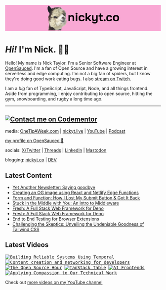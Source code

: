 <a href="https://www.nickyt.co" title="My website"><img src="github-banner.png" alt="An alpaca grinning with the words livecoding.ca beside them" /></a>

# <em>Hi!</em> I'm Nick. 👋🏻

Hello! My name is Nick Taylor. I'm a Senior Software Engineer at [OpenSauced](https://opensauced.pizza). I'm a fan of Open Source and have a growing interest in serverless and edge computing. I'm not a big fan of spiders, but I know they're doing good work eating bugs. I also [stream on Twitch](https://nickyt.live).

I am a <em>big</em> fan of TypeScript, JavaScript, Node, and all things frontend. Aside from programming, I enjoy contributing to open source, hitting the gym, snowboarding, and rugby a long time ago.

---
[![Contact me on Codementor](https://www.codementor.io/m-badges/nickytonline/im-a-cm-b.svg)](https://www.codementor.io/@nickytonline?refer=badge)
---

media: [OneTipAWeek.com](https://onetipaweek.com) | [nickyt.live](https://nickyt.live) | [YouTube](https://www.youtube.com/channel/UCBLlEq0co24VFJIMEHNcPOQ) | [Podcast](https://pod.iamdeveloper.com)

[my profile on OpenSauced 🍕](https://app.opensauced.pizza/user/nickytonline)

socials: [X/Twitter](https://twitter.com/nickytonline) | [Threads](https://www.threads.net/@nickytonline) | [LinkedIn](https://www.linkedin.com/in/nickytonline) | [Mastodon](https://toot.cafe/@nickytonline)

blogging: [nickyt.co](https://www.nickyt.co) | [DEV](https://dev.to/nickytonline)

## Latest Content

<!-- BLOG-POST-LIST:START -->
- [Yet Another Newsletter: Saying goodbye](https://www.nickyt.co/blog/yet-another-newsletter-saying-goodbye-d99/)
- [Creating an OG image using React and Netlify Edge Functions](https://www.nickyt.co/blog/creating-an-og-image-using-react-and-netlify-edge-functions-563a/)
- [Form and Function: How I Lost My Submit Button &amp; Got It Back](https://www.nickyt.co/blog/form-and-function-how-i-lost-my-submit-button-got-it-back-5b91/)
- [Stuck in the Middle with You: An intro to Middleware](https://www.nickyt.co/blog/stuck-in-the-middle-with-you-an-intro-to-middleware-1gjo/)
- [Fresh: A Full Stack Web Framework for Deno](https://www.nickyt.co/talks/fresh--a-full-stack-web-framework-for-deno-confoo-2024/)
- [Fresh: A Full Stack Web Framework for Deno](https://www.nickyt.co/talks/fresh--a-full-stack-web-framework-for-deno-global-summit-for-node-js--24/)
- [End to End Testing for Browser Extensions](https://www.nickyt.co/talks/end-to-end-testing-for-browser-extensions-confoo-2024/)
- [Challenging the Skeptics: Unveiling the Undeniable Goodness of Tailwind CSS](https://www.nickyt.co/blog/challenging-the-skeptics-unveiling-the-undeniable-goodness-of-tailwind-css-4doc/)
<!-- BLOG-POST-LIST:END -->

## Latest Videos

<!-- VIDEO-LIST:START --><div><kbd><a href="https://www.youtube.com/watch?v=SCm7MaxJrD4" title="Building Reliable Systems Using Temporal"><img src="https://img.youtube.com/vi/SCm7MaxJrD4/maxresdefault.jpg" alt="Building Reliable Systems Using Temporal" width="360" height="202" /></a></kbd>&nbsp;&nbsp;<kbd><a href="https://www.youtube.com/watch?v=tTrypwmLDjQ" title="Content creation and networking for developers"><img src="https://img.youtube.com/vi/tTrypwmLDjQ/maxresdefault.jpg" alt="Content creation and networking for developers" width="360" height="202" /></a></kbd>&nbsp;&nbsp;<kbd><a href="https://www.youtube.com/watch?v=iOKodfuCsHk" title="The Open Source Hour"><img src="https://img.youtube.com/vi/iOKodfuCsHk/maxresdefault.jpg" alt="The Open Source Hour" width="360" height="202" /></a></kbd>&nbsp;&nbsp;<kbd><a href="https://www.youtube.com/watch?v=7npOWr4ogd8" title="TanStack Table"><img src="https://img.youtube.com/vi/7npOWr4ogd8/maxresdefault.jpg" alt="TanStack Table" width="360" height="202" /></a></kbd>&nbsp;&nbsp;<kbd><a href="https://www.youtube.com/watch?v=3Ifiw4QBZCs" title="AI Frontends"><img src="https://img.youtube.com/vi/3Ifiw4QBZCs/maxresdefault.jpg" alt="AI Frontends" width="360" height="202" /></a></kbd>&nbsp;&nbsp;<kbd><a href="https://www.youtube.com/watch?v=jACTB8jRyV8" title="Applying Compassion to Our Technical Work"><img src="https://img.youtube.com/vi/jACTB8jRyV8/maxresdefault.jpg" alt="Applying Compassion to Our Technical Work" width="360" height="202" /></a></kbd>&nbsp;&nbsp;</div><!-- VIDEO-LIST:END -->

Check out [more videos on my YouTube channel](https://www.youtube.com/channel/UCBLlEq0co24VFJIMEHNcPOQ)
